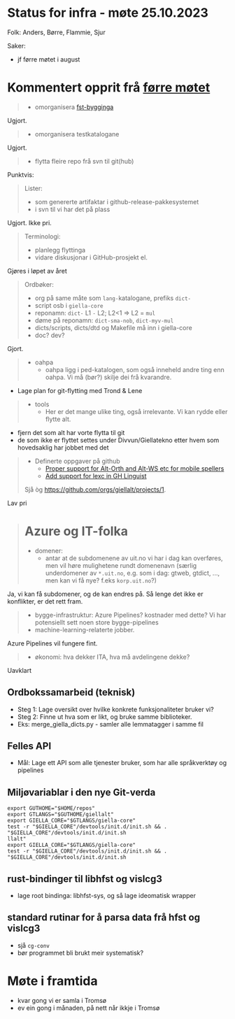 # Status for infra - møte 25.10.2023

Folk: Anders, Børre, Flammie, Sjur

Saker:
- jf førre møtet i august

# Kommentert opprit frå [førre møtet](2023-08-30-infra-status.md)

> * omorganisera [fst-bygginga](https://github.com/giellalt/template-lang-und/issues/8)

Ugjort.

> * omorganisera testkatalogane

Ugjort.

> * flytta fleire repo frå svn til git(hub)

Punktvis:

> Lister:
> - som genererte artifaktar i github-release-pakkesystemet
> - i svn til vi har det på plass

Ugjort. Ikke pri.

> Terminologi:
> - planlegg flyttinga
> - vidare diskusjonar i GitHub-prosjekt el.

Gjøres i løpet av året


> Ordbøker:
> - org på same måte som `lang-`katalogane, prefiks `dict-`
> - script osb i `giella-core`
> - reponamn: `dict-` L1 `-` L2; L2<1 => L2 = `mul`
> - døme på reponamn: `dict-sma-nob`, `dict-myv-mul`
> - dicts/scripts, dicts/dtd og Makefile må inn i giella-core 
> - doc? dev?

Gjort.

> * oahpa
>     * oahpa ligg i ped-katalogen, som også inneheld andre ting enn oahpa. Vi må (bør?) skilje dei frå kvarandre.

- Lage plan for git-flytting med Trond & Lene

> * tools
>     * Her er det mange ulike ting, også irrelevante. Vi kan rydde eller flytte alt.

- fjern det som alt har vorte flytta til git
- de som ikke er flyttet settes under Divvun/Giellatekno etter hvem som hovedsaklig har jobbet med det

> * Definerte oppgaver på github
>     * [Proper support for Alt-Orth and Alt-WS etc for mobile spellers](https://github.com/giellalt/giella-core/issues/2)
>     * [Add support for lexc in GH Linguist](https://github.com/giellalt/giella-core/issues/16)
> 
> Sjå òg <https://github.com/orgs/giellalt/projects/1>.

Lav pri

> # Azure og IT-folka
>
> - domener:
>    * antar at de subdomenene av uit.no vi har i dag kan overføres,
>    men vil høre mulighetene rundt domenenavn (særlig underdomener av
>    `*.uit.no`, e.g. som i dag: gtweb, gtdict, ..., men kan vi få nye?
>    f.eks `korp.uit.no`?)

Ja, vi kan få subdomener, og de kan endres på. Så lenge det ikke er konflikter, er det rett fram.

> - bygge-infrastruktur: Azure Pipelines?
>   kostnader med dette? Vi har potensiellt sett noen store bygge-pipelines
> - machine-learning-relaterte jobber.

Azure Pipelines vil fungere fint.

> - økonomi: hva dekker ITA, hva må avdelingene dekke?

Uavklart

## Ordbokssamarbeid (teknisk)

- Steg 1: Lage oversikt over hvilke konkrete funksjonaliteter bruker vi?
- Steg 2: Finne ut hva som er likt, og bruke samme biblioteker.
- Eks: merge_giella_dicts.py - samler alle lemmatagger i samme fil

## Felles API

- Mål: Lage ett API som alle tjenester bruker, som har alle språkverktøy og pipelines

## Miljøvariablar i den nye Git-verda

```
export GUTHOME="$HOME/repos"
export GTLANGS="$GUTHOME/giellalt"
export GIELLA_CORE="$GTLANGS/giella-core"
test -r "$GIELLA_CORE"/devtools/init.d/init.sh && . "$GIELLA_CORE"/devtools/init.d/init.sh
llalt"
export GIELLA_CORE="$GTLANGS/giella-core"
test -r "$GIELLA_CORE"/devtools/init.d/init.sh && . "$GIELLA_CORE"/devtools/init.d/init.sh
```

## rust-bindinger til libhfst og vislcg3

- lage root bindinga: libhfst-sys, og så lage ideomatisk wrapper

## standard rutinar for å parsa data frå hfst og vislcg3

- sjå `cg-conv`
- bør programmet bli brukt meir systematisk?

# Møte i framtida

- kvar gong vi er samla i Tromsø
- ev ein gong i månaden, på nett når ikkje i Tromsø
